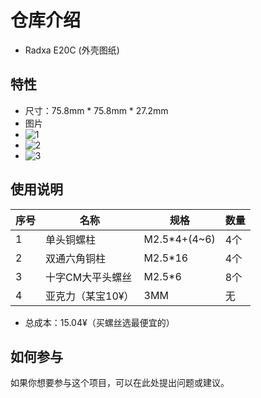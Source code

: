 # 仓库介绍
 
- Radxa E20C (外壳图纸)
 
## 特性
 
- 尺寸：75.8mm * 75.8mm * 27.2mm
- 图片
- ![1](https://github.com/user-attachments/assets/730270a5-e522-40ed-8f5b-0531e7008f41)
- ![2](https://github.com/user-attachments/assets/696af53b-e5a8-4631-a0c5-9393fbce0ad2)
- ![3](https://github.com/user-attachments/assets/3284efbc-242b-4370-995f-44ab03ea71fa)



## 使用说明
| 序号 | 名称 | 规格 | 数量 |
| --- | --- | --- | --- |
| 1 | 单头铜螺柱 | M2.5*4+(4~6) | 4个 |
| 2 | 双通六角铜柱 | M2.5*16 | 4个 |
| 3 | 十字CM大平头螺丝 | M2.5*6 | 8个 |
| 4 | 亚克力（某宝10¥） | 3MM | 无 |

- 总成本：15.04¥（买螺丝选最便宜的）
## 如何参与
 
如果你想要参与这个项目，可以在此处提出问题或建议。
